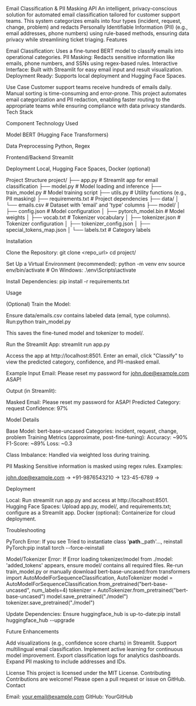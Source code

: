 
Email Classification & PII Masking API
An intelligent, privacy-conscious solution for automated email classification tailored for customer support teams. This system categorizes emails into four types (incident, request, change, problem) and redacts Personally Identifiable Information (PII) (e.g., email addresses, phone numbers) using rule-based methods, ensuring data privacy while streamlining ticket triaging.
Features

Email Classification: Uses a fine-tuned BERT model to classify emails into operational categories.
PII Masking: Redacts sensitive information like emails, phone numbers, and SSNs using regex-based rules.
Interactive Interface: Built with Streamlit for easy email input and result visualization.
Deployment Ready: Supports local deployment and Hugging Face Spaces.

Use Case
Customer support teams receive hundreds of emails daily. Manual sorting is time-consuming and error-prone. This project automates email categorization and PII redaction, enabling faster routing to the appropriate teams while ensuring compliance with data privacy standards.
Tech Stack



Component
Technology Used



Model
BERT (Hugging Face Transformers)


Data Preprocessing
Python, Regex


Frontend/Backend
Streamlit


Deployment
Local, Hugging Face Spaces, Docker (optional)


Project Structure
project/
├── app.py                  # Streamlit app for email classification
├── model.py                # Model loading and inference
├── train_model.py          # Model training script
├── utils.py                # Utility functions (e.g., PII masking)
├── requirements.txt        # Project dependencies
├── data/
│   └── emails.csv          # Dataset with 'email' and 'type' columns
├── model/
│   ├── config.json         # Model configuration
│   ├── pytorch_model.bin   # Model weights
│   ├── vocab.txt           # Tokenizer vocabulary
│   ├── tokenizer.json      # Tokenizer configuration
│   ├── tokenizer_config.json
│   ├── special_tokens_map.json
│   └── labels.txt          # Category labels

Installation

Clone the Repository:
git clone <repo_url>
cd project/


Set Up a Virtual Environment (recommended):
python -m venv env
source env/bin/activate  # On Windows: .\env\Scripts\activate


Install Dependencies:
pip install -r requirements.txt



Usage

(Optional) Train the Model:

Ensure data/emails.csv contains labeled data (email, type columns).
Run:python train_model.py


This saves the fine-tuned model and tokenizer to model/.


Run the Streamlit App:
streamlit run app.py


Access the app at http://localhost:8501.
Enter an email, click "Classify" to view the predicted category, confidence, and PII-masked email.



Example
Input Email:
Please reset my password for john.doe@example.com ASAP!

Output (in Streamlit):

Masked Email: Please reset my password for <EMAIL> ASAP!
Predicted Category: request
Confidence: 97%

Model Details

Base Model: bert-base-uncased
Categories: incident, request, change, problem
Training Metrics (approximate, post-fine-tuning):
Accuracy: ~90%
F1-Score: ~89%
Loss: ~0.3


Class Imbalance: Handled via weighted loss during training.

PII Masking
Sensitive information is masked using regex rules. Examples:

john.doe@example.com → <EMAIL>
+91-9876543210 → <PHONE>
123-45-6789 → <SSN>

Deployment

Local: Run streamlit run app.py and access at http://localhost:8501.
Hugging Face Spaces: Upload app.py, model/, and requirements.txt; configure as a Streamlit app.
Docker (optional): Containerize for cloud deployment.

Troubleshooting

PyTorch Error: If you see Tried to instantiate class '__path__._path'..., reinstall PyTorch:pip install torch --force-reinstall


Model/Tokenizer Error: If Error loading tokenizer/model from ./model: 'added_tokens' appears, ensure model/ contains all required files. Re-run train_model.py or manually download bert-base-uncased:from transformers import AutoModelForSequenceClassification, AutoTokenizer
model = AutoModelForSequenceClassification.from_pretrained("bert-base-uncased", num_labels=4)
tokenizer = AutoTokenizer.from_pretrained("bert-base-uncased")
model.save_pretrained("./model")
tokenizer.save_pretrained("./model")


Update Dependencies: Ensure huggingface_hub is up-to-date:pip install huggingface_hub --upgrade



Future Enhancements

Add visualizations (e.g., confidence score charts) in Streamlit.
Support multilingual email classification.
Implement active learning for continuous model improvement.
Export classification logs for analytics dashboards.
Expand PII masking to include addresses and IDs.

License
This project is licensed under the MIT License.
Contributing
Contributions are welcome! Please open a pull request or issue on GitHub.
Contact

Email: your.email@example.com
GitHub: YourGitHub

